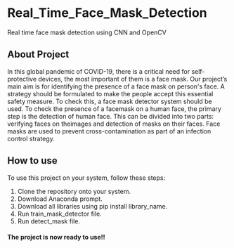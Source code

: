 # Real_Time_Face_Mask_Detection
Real time face mask detection using CNN and OpenCV

## About Project
In this global pandemic of COVID-19, there is a critical need for self-protective devices, the most important of them is a face mask.
Our project’s main aim is for identifying the presence of a face mask on person's face. A strategy should be formulated to make the people accept this essential
safety measure. To check this, a face mask detector system should be used. To check the presence of a facemask on a human face, the primary step is the detection of
human face. This can be divided into two parts: verifying faces on theimages and detection of masks on their faces.
Face masks are used to prevent cross-contamination as part of an infection control strategy.

## How to use
To use this project on your system, follow these steps:
1. Clone the repository onto your system.
2. Download Anaconda prompt.
3. Download all libraries using pip install library_name.
4. Run train_mask_detector file.
5. Run detect_mask file.

#### The project is now ready to use!!
